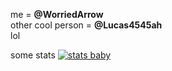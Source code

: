 me = **@WorriedArrow**<br>
other cool person = **@Lucas4545ah**<br>
lol

some stats
[![stats baby](https://github-readme-stats.vercel.app/api?username=Lucas4545ah&show_icons=true&theme=dracula)](https://www.youtube.com/watch?v=dQw4w9WgXcQ)
